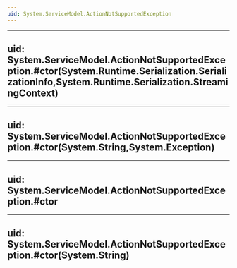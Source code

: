 ```yaml
---
uid: System.ServiceModel.ActionNotSupportedException
---
```


---
uid: System.ServiceModel.ActionNotSupportedException.#ctor(System.Runtime.Serialization.SerializationInfo,System.Runtime.Serialization.StreamingContext)
---

---
uid: System.ServiceModel.ActionNotSupportedException.#ctor(System.String,System.Exception)
---

---
uid: System.ServiceModel.ActionNotSupportedException.#ctor
---

---
uid: System.ServiceModel.ActionNotSupportedException.#ctor(System.String)
---
